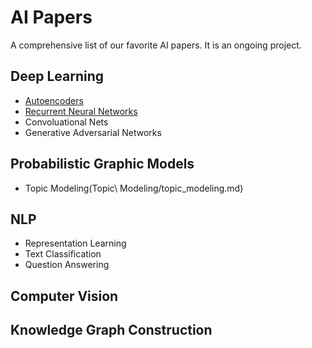 # AI Papers

A comprehensive list of our favorite AI papers. It is an ongoing project.

## Deep Learning
- [Autoencoders](AE/AE.md)
- [Recurrent Neural Networks](RNN/RNN.md)
- Convoluational Nets
- Generative Adversarial Networks


## Probabilistic Graphic Models
- Topic Modeling(Topic\ Modeling/topic_modeling.md)

## NLP
- Representation Learning
- Text Classification
- Question Answering

## Computer Vision

## Knowledge Graph Construction
